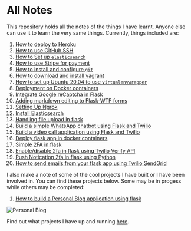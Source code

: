 # All Notes

This repository holds all the notes of the things I have learnt. Anyone else can use it to learn the very same things. Currently, things included are:

1. [How to deploy to Heroku](deploy_to_heroku.md)
2. [How to use GitHub SSH](github_ssh.md)
3. [How to Set up `elasticsearch`](how_to_set_up_elasticsearch.md)
4. [How to use Stripe for payment](how_to_use_stripe_for_payment.md)
5. [How to install and configure `git`](install_git.md)
6. [How to download and install vagrant](vagrant_how_to_download_and_install.md)
7. [How to set up Ubuntu 20.04 to use `virtualenvwrapper`](virtualenvwrapper_setup.md)
8. [Deployment on Docker containers](how_to_install_docker.md)
9. [Integrate Google reCaptcha in Flask](recaptcha.md)
10. [Adding markdown editing to Flask-WTF forms](handling_rich_text.md)
11. [Setting Up Ngrok](localhost_testing.md)
12. [Install Elasticsearch](elasticsearch_installation.md)
13. [Handling file upload in flask](file_upload_in_flask.md)
14. [Build a simple WhatsApp chatbot using Flask and Twilio](simple_whatsapp_chatbot.md)
15. [Build a video call application using Flask and Twilio](video_call_app.md)
16. [Deploy flask app in docker containers](docker_deployment.md)
17. [Simple 2FA in flask](two_factor_authentication/2fa_flask.md)
18. [Enable/disable 2fa in flask using Twilio Verify API](two_factor_authentication/twilio_verify_2fa.md)
19. [Push Notication 2fa in flask using Python](two_factor_authentication/twilio_authy.md)
20. [How to send emails from your flask app using Twilio SendGrid](twilio_sendgrid.md)

I also make a note of some of the cool projects I have built or I have been involved in. You can find these projects below. Some may be in progess while others may be completed:

1. [How to build a Personal Blog application using flask](web_development/personal_blog/personal_blog.md)

![Personal Blog](images/personal_blog.gif)

Find out what projects I have up and running [here](https://gitauharrison-blog.herokuapp.com/web-development).